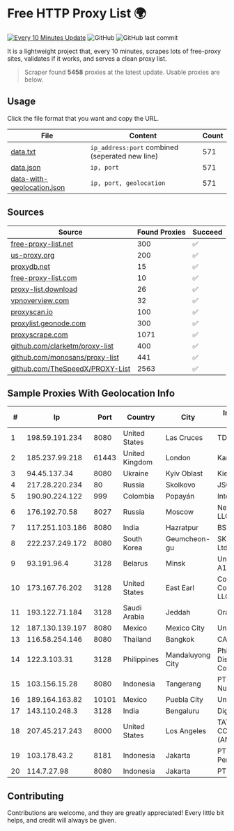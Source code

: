 
# Free HTTP Proxy List 🌍

[![Every 10 Minutes Update](https://github.com/mertguvencli/http-proxy-list/actions/workflows/main.yml/badge.svg?branch=main)](https://github.com/mertguvencli/http-proxy-list/actions/workflows/main.yml)
![GitHub](https://img.shields.io/github/license/mertguvencli/http-proxy-list)
![GitHub last commit](https://img.shields.io/github/last-commit/mertguvencli/http-proxy-list)

It is a lightweight project that, every 10 minutes, scrapes lots of free-proxy sites, validates if it works, and serves a clean proxy list.


> Scraper found **5458** proxies at the latest update. Usable proxies are below.

## Usage

Click the file format that you want and copy the URL.


|File|Content|Count|
|----|-------|-----|
|[data.txt](https://raw.githubusercontent.com/mertguvencli/http-proxy-list/main/proxy-list/data.txt)|`ip_address:port` combined (seperated new line)|571|
|[data.json](https://raw.githubusercontent.com/mertguvencli/http-proxy-list/main/proxy-list/data.json)|`ip, port`|571|
|[data-with-geolocation.json](https://raw.githubusercontent.com/mertguvencli/http-proxy-list/main/proxy-list/data-with-geolocation.json)|`ip, port, geolocation`|571|

## Sources

|Source|Found Proxies|Succeed|
|------|-------------|-------|
|[free-proxy-list.net](https://free-proxy-list.net)|300|✅|
|[us-proxy.org](https://www.us-proxy.org)|200|✅|
|[proxydb.net](http://proxydb.net)|15|✅|
|[free-proxy-list.com](https://free-proxy-list.com/?page=&port=&type%5B%5D=http&type%5B%5D=https&up_time=0&search=Search)|10|✅|
|[proxy-list.download](https://www.proxy-list.download/HTTP)|26|✅|
|[vpnoverview.com](https://vpnoverview.com/privacy/anonymous-browsing/free-proxy-servers)|32|✅|
|[proxyscan.io](https://www.proxyscan.io)|100|✅|
|[proxylist.geonode.com](https://proxylist.geonode.com/api/proxy-list?limit=300&page=1&sort_by=lastChecked&sort_type=desc&protocols=http,https)|300|✅|
|[proxyscrape.com](https://api.proxyscrape.com/v2/?request=displayproxies&protocol=http&timeout=10000&country=all&ssl=all&anonymity=all)|1071|✅|
|[github.com/clarketm/proxy-list](https://raw.githubusercontent.com/clarketm/proxy-list/master/proxy-list-raw.txt)|400|✅|
|[github.com/monosans/proxy-list](https://raw.githubusercontent.com/monosans/proxy-list/main/proxies/http.txt)|441|✅|
|[github.com/TheSpeedX/PROXY-List](https://raw.githubusercontent.com/TheSpeedX/PROXY-List/master/http.txt)|2563|✅|


## Sample Proxies With Geolocation Info

|#|Ip|Port|Country|City|Internet Service Provider|
|-|--|----|-------|----|-------------------------|
|1|198.59.191.234|8080|United States|Las Cruces|TDS TELECOM|
|2|185.237.99.218|61443|United Kingdom|London|Kamatera Inc|
|3|94.45.137.34|8080|Ukraine|Kyiv Oblast|Kievline LLC|
|4|217.28.220.234|80|Russia|Skolkovo|JSC IOT|
|5|190.90.224.122|999|Colombia|Popayán|Internexa S.a. E.S.P|
|6|176.192.70.58|8027|Russia|Moscow|Net By Net Holding LLC|
|7|117.251.103.186|8080|India|Hazratpur|BSNL Internet|
|8|222.237.249.172|8080|South Korea|Geumcheon-gu|SK Broadband Co Ltd|
|9|93.191.96.4|3128|Belarus|Minsk|Unitary enterprise A1|
|10|173.167.76.202|3128|United States|East Earl|Comcast Cable Communications, LLC|
|11|193.122.71.184|3128|Saudi Arabia|Jeddah|Oracle Corporation|
|12|187.130.139.197|8080|Mexico|Mexico City|Uninet S.A. de C.V.|
|13|116.58.254.146|8080|Thailand|Bangkok|CAT-BB|
|14|122.3.103.31|3128|Philippines|Mandaluyong City|Philippine Long Distance Telephone Co.|
|15|103.156.15.28|8080|Indonesia|Tangerang|PT Lintas Jaringan Nusantara|
|16|189.164.163.82|10101|Mexico|Puebla City|Uninet S.A. de C.V|
|17|143.110.248.3|3128|India|Bengaluru|DigitalOcean, LLC|
|18|207.45.217.243|8000|United States|Los Angeles|TATA COMMUNICATIONS (AMERICA) INC|
|19|103.178.43.2|8181|Indonesia|Jakarta|PT Jaring Solusi Persada|
|20|114.7.27.98|8080|Indonesia|Jakarta|PT. INDOSAT Tbk|



## Contributing

Contributions are welcome, and they are greatly appreciated! Every
little bit helps, and credit will always be given.

